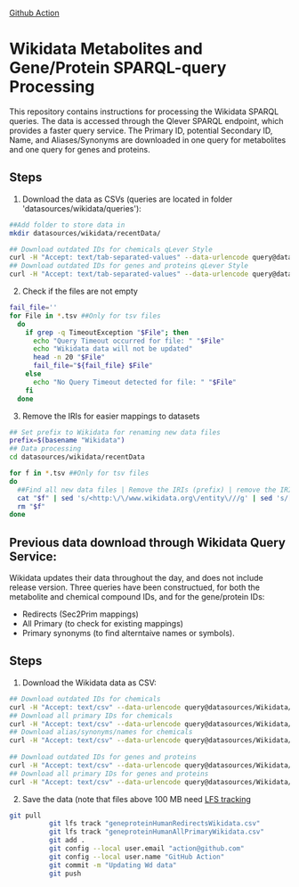 [Github Action](https://github.com/sec2pri/mapping_preprocessing/blob/main/.github/workflows/wikidata.yml)

# Wikidata Metabolites and Gene/Protein SPARQL-query Processing

This repository contains instructions for processing the Wikidata SPARQL queries. The data is accessed through the Qlever SPARQL endpoint, which provides a faster query service. The Primary ID, potential Secondary ID, Name, and Aliases/Synonyms are downloaded in one query for metabolites and one query for genes and proteins.

## Steps
1. Download the data as CSVs (queries are located in folder 'datasources/wikidata/queries'):
```bash
##Add folder to store data in
mkdir datasources/wikidata/recentData/

## Download outdated IDs for chemicals qLever Style
curl -H "Accept: text/tab-separated-values" --data-urlencode query@datasources/wikidata/queries/chemicalAllRedirects.rq -G https://qlever.cs.uni-freiburg.de/api/wikidata -o datasources/wikidata/recentData/metabolites_secID2priID_qlever.tsv
## Download outdated IDs for genes and proteins qLever Style
curl -H "Accept: text/tab-separated-values" --data-urlencode query@datasources/wikidata/queries/geneproteinHumanAllRedirects.rq -G https://qlever.cs.uni-freiburg.de/api/wikidata -o datasources/wikidata/recentData/geneProtein_secID2priID_qlever.tsv
```
2. Check if the files are not empty
```bash
fail_file=''
for File in *.tsv ##Only for tsv files
  do
    if grep -q TimeoutException "$File"; then
      echo "Query Timeout occurred for file: " "$File" 
      echo "Wikidata data will not be updated"
      head -n 20 "$File" 
      fail_file="${fail_file} $File"
    else
      echo "No Query Timeout detected for file: " "$File" 
    fi
  done
```
3. Remove the IRIs for easier mappings to datasets
```bash
## Set prefix to Wikidata for renaming new data files
prefix=$(basename "Wikidata") 
## Data processing
cd datasources/wikidata/recentData

for f in *.tsv ##Only for tsv files
do
  ##Find all new data files | Remove the IRIs (prefix) | remove the IRIs (suffix) | remove language annotation | save the file with new name
  cat "$f" | sed 's/<http:\/\/www.wikidata.org\/entity\///g' | sed 's/[>]//g' | sed 's/@en//g' > "${prefix}_$f"
  rm "$f"
done
```




## Previous data download through Wikidata Query Service:

Wikidata updates their data throughout the day, and does not include release version.
Three queries have been constructued, for both the metabolite and chemical compound IDs, and for the gene/protein IDs:

- Redirects (Sec2Prim mappings)
- All Primary (to check for existing mappings)
- Primary synonyms (to find alterntaive names or symbols).

## Steps

1. Download the Wikidata data as CSV:
```bash
## Download outdated IDs for chemicals
curl -H "Accept: text/csv" --data-urlencode query@datasources/Wikidata/queries/chemicalRedirects.rq -G https://query.wikidata.org/sparql -o datasources/Wikidata/data/chemicalRedirectsWikidata.csv
## Download all primary IDs for chemicals
curl -H "Accept: text/csv" --data-urlencode query@datasources/Wikidata/queries/chemicalAllPrimary.rq -G https://query.wikidata.org/sparql -o datasources/Wikidata/data/chemicalAllPrimaryWikidata.csv
## Download alias/synonyms/names for chemicals
curl -H "Accept: text/csv" --data-urlencode query@datasources/Wikidata/queries/chemicalPrimarySynonyms.rq -G https://query.wikidata.org/sparql -o datasources/Wikidata/data/chemicalPrimarySynonymsWikidata.csv
          
## Download outdated IDs for genes and proteins
curl -H "Accept: text/csv" --data-urlencode query@datasources/Wikidata/queries/geneproteinHumanRedirects.rq -G https://query.wikidata.org/sparql -o datasources/Wikidata/data/geneproteinHumanRedirectsWikidata.csv
## Download all primary IDs for genes and proteins
curl -H "Accept: text/csv" --data-urlencode query@datasources/Wikidata/queries/geneproteinHumanAllPrimary.rq -G https://query.wikidata.org/sparql -o datasources/Wikidata/data/geneproteinHumanAllPrimaryWikidata.csv
```

2. Save the data (note that files above 100 MB need [LFS tracking](https://docs.github.com/en/repositories/working-with-files/managing-large-files/about-git-large-file-storage)
```bash
git pull
          git lfs track "geneproteinHumanRedirectsWikidata.csv"
          git lfs track "geneproteinHumanAllPrimaryWikidata.csv"
          git add .
          git config --local user.email "action@github.com"
          git config --local user.name "GitHub Action"
          git commit -m "Updating Wd data"
          git push
```
